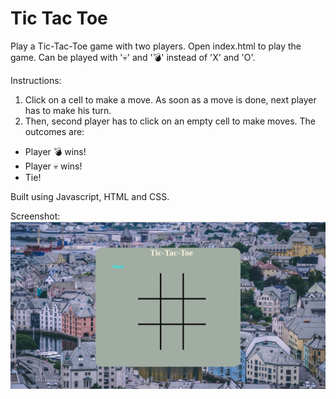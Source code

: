 # Tic Tac Toe
Play a Tic-Tac-Toe game with two players.
Open index.html to play the game.
Can be played with '💀' and '💣' instead of 'X' and 'O'.

Instructions:
1) Click on a cell to make a move. As soon as a move is done, next player has to make his turn.
2) Then, second player has to click on an empty cell to make moves.
The outcomes are:
- Player 💣 wins!
- Player 💀 wins!
- Tie!

Built using Javascript, HTML and CSS.

Screenshot:
![alt text](tictactoe.png)
